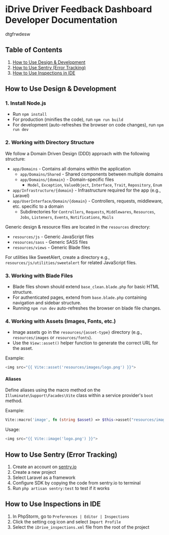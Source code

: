 # iDrive Driver Feedback Dashboard Developer Documentation
dtgfrwdesw
## Table of Contents

1. [How to Use Design & Development](#how-to-use-design--development)
2. [How to Use Sentry (Error Tracking)](#how-to-use-sentry-error-tracking)
3. [How to Use Inspections in IDE](#how-to-use-inspections-in-ide)

## How to Use Design & Development

### 1. Install Node.js

- Run `npm install`
- For production (minifies the code), run `npm run build`
- For development (auto-refreshes the browser on code changes), run `npm run dev`

### 2. Working with Directory Structure

We follow a Domain Driven Design (DDD) approach with the following structure:

- `app/Domains` - Contains all domains within the application
    - `app/Domains/Shared` - Shared components between multiple domains
    - `app/Domains/{domain}` - Domain-specific files
        - `Model`, `Exception`, `ValueObject`, `Interface`, `Trait`, `Repository`, `Enum`
- `app/Infrastructure/{domain}` - Infrastructure required for the app (e.g., Laravel)
- `app/UserInterface/Domain/{domain}` - Controllers, requests, middleware, etc. specific to a domain
    - Subdirectories for `Controllers`, `Requests`, `Middlewares`, `Resources`, `Jobs`, `Listeners`, `Events`, `Notifications`, `Mails`

Generic design & resource files are located in the `resources` directory:

- `resources/js` - Generic JavaScript files
- `resources/sass` - Generic SASS files
- `resources/views` - Generic Blade files

For utilities like SweetAlert, create a directory e.g., `resources/js/utilities/sweetalert` for related JavaScript files.

### 3. Working with Blade Files

- Blade files shown should extend `base_clean.blade.php` for basic HTML structure.
- For authenticated pages, extend from `base.blade.php` containing navigation and sidebar structure.
- Running `npm run dev` auto-refreshes the browser on blade file changes.

### 4. Working with Assets (Images, Fonts, etc.)

- Image assets go in the `resources/{asset-type}` directory (e.g., `resources/images` or `resources/fonts`).
- Use the `View::asset()` helper function to generate the correct URL for the asset.

Example:
```php
<img src="{{ Vite::asset('resources/images/logo.png') }}">
```

#### Aliases

Define aliases using the macro method on the `Illuminate\Support\Facades\Vite` class within a service provider's `boot` method.

Example:
```php
Vite::macro('image', fn (string $asset) => $this->asset("resources/images/{$asset}"));
```

Usage:
```php
<img src="{{ Vite::image('logo.png') }}">
```

## How to Use Sentry (Error Tracking)

1. Create an account on [sentry.io](https://sentry.io)
2. Create a new project
3. Select Laravel as a framework
4. Configure SDK by copying the code from sentry.io to terminal
5. Run `php artisan sentry:test` to test if it works

## How to Use Inspections in IDE

1. In PhpStorm, go to `Preferences | Editor | Inspections`
2. Click the setting cog icon and select `Import Profile`
3. Select the `iDrive_inspections.xml` file from the root of the project
